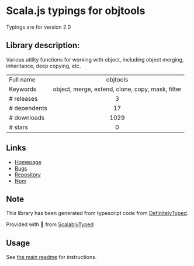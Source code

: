 
# Scala.js typings for objtools

Typings are for version 2.0

## Library description:
Various utility functions for working with object, including object merging, inheritance, deep copying, etc.

|                    |                 |
| ------------------ | :-------------: |
| Full name          | objtools |
| Keywords           | object, merge, extend, clone, copy, mask, filter |
| # releases         | 3 |
| # dependents       | 17 |
| # downloads        | 1029 |
| # stars            | 0 |

## Links
- [Homepage](https://github.com/zipscene/objtools#readme)
- [Bugs](https://github.com/zipscene/objtools/issues)
- [Repository](https://github.com/zipscene/objtools)
- [Npm](https://www.npmjs.com/package/objtools)
    


## Note
This library has been generated from typescript code from [DefinitelyTyped](https://definitelytyped.org).

Provided with :purple_heart: from [ScalablyTyped](https://github.com/oyvindberg/ScalablyTyped)

## Usage
See [the main readme](../../readme.md) for instructions.


